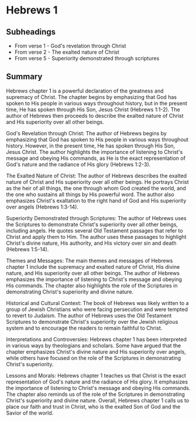 # Hebrews 1

## Subheadings

* From verse 1 - God's revelation through Christ
* From verse 2 - The exalted nature of Christ
* From verse 5 - Superiority demonstrated through scriptures

## Summary

Hebrews chapter 1 is a powerful declaration of the greatness and supremacy of Christ. The chapter begins by emphasizing that God has spoken to His people in various ways throughout history, but in the present time, He has spoken through His Son, Jesus Christ (Hebrews 1:1-2). The author of Hebrews then proceeds to describe the exalted nature of Christ and His superiority over all other beings.

God's Revelation through Christ:
The author of Hebrews begins by emphasizing that God has spoken to His people in various ways throughout history. However, in the present time, He has spoken through His Son, Jesus Christ. The author highlights the importance of listening to Christ's message and obeying His commands, as He is the exact representation of God's nature and the radiance of His glory (Hebrews 1:2-3).

The Exalted Nature of Christ:
The author of Hebrews describes the exalted nature of Christ and His superiority over all other beings. He portrays Christ as the heir of all things, the one through whom God created the world, and the one who sustains all things by His powerful word. The author also emphasizes Christ's exaltation to the right hand of God and His superiority over angels (Hebrews 1:3-14).

Superiority Demonstrated through Scriptures:
The author of Hebrews uses the Scriptures to demonstrate Christ's superiority over all other beings, including angels. He quotes several Old Testament passages that refer to Christ and apply them to Him. The author uses these passages to highlight Christ's divine nature, His authority, and His victory over sin and death (Hebrews 1:5-14).

Themes and Messages:
The main themes and messages of Hebrews chapter 1 include the supremacy and exalted nature of Christ, His divine nature, and His superiority over all other beings. The author of Hebrews emphasizes the importance of listening to Christ's message and obeying His commands. The chapter also highlights the role of the Scriptures in demonstrating Christ's superiority and divine nature.

Historical and Cultural Context:
The book of Hebrews was likely written to a group of Jewish Christians who were facing persecution and were tempted to revert to Judaism. The author of Hebrews uses the Old Testament Scriptures to demonstrate Christ's superiority over the Jewish religious system and to encourage the readers to remain faithful to Christ.

Interpretations and Controversies:
Hebrews chapter 1 has been interpreted in various ways by theologians and scholars. Some have argued that the chapter emphasizes Christ's divine nature and His superiority over angels, while others have focused on the role of the Scriptures in demonstrating Christ's superiority.

Lessons and Morals:
Hebrews chapter 1 teaches us that Christ is the exact representation of God's nature and the radiance of His glory. It emphasizes the importance of listening to Christ's message and obeying His commands. The chapter also reminds us of the role of the Scriptures in demonstrating Christ's superiority and divine nature. Overall, Hebrews chapter 1 calls us to place our faith and trust in Christ, who is the exalted Son of God and the Savior of the world.